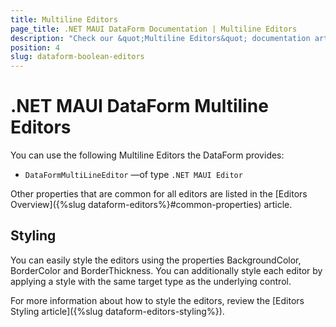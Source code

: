 ```yaml
---
title: Multiline Editors
page_title: .NET MAUI DataForm Documentation | Multiline Editors
description: "Check our &quot;Multiline Editors&quot; documentation article for Telerik DataForm for .NET MAUI control."
position: 4
slug: dataform-boolean-editors
---
```


# .NET MAUI DataForm Multiline Editors

You can use the following Multiline Editors the DataForm provides:

* `DataFormMultiLineEditor` &mdash;of type `.NET MAUI Editor`

Other properties that are common for all editors are listed in the [Editors Overview]({%slug dataform-editors%}#common-properties) article.

## Styling 

You can easily style the editors using the properties BackgroundColor, BorderColor and BorderThickness. You can additionally style each editor by applying a style with the same target type as the underlying control.

For more information about how to style the editors, review the [Editors Styling article]({%slug dataform-editors-styling%}).
